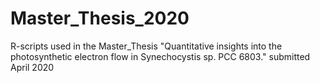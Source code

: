 # Master_Thesis_2020
R-scripts used in the Master_Thesis "Quantitative insights into the photosynthetic electron flow in Synechocystis sp. PCC 6803." submitted April 2020
